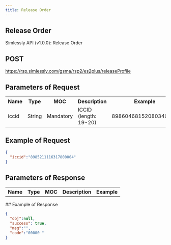 ```yaml
---
title: Release Order
---
```

## Release Order
Simlessly API (v1.0.0): Release Order
## POST
<https://rsp.simlessly.com/gsma/rsp2/es2plus/releaseProfile>

## Parameters of Request

<table>
    <tr>
        <th>Name</th>
        <th>Type</th>
        <th>MOC</th>
        <th>Description</th>
        <th>Example</th>
    </tr>
    <tr>
        <td>iccid</td>
        <td>String</td>
        <td>Mandatory</td>
        <td>ICCID (length: 19-20)</td>
        <td>89860468152080349618</td>
    </tr>
</table>



## Example of Request

```json
{
  "iccid":"8985211116317800004"
}
```
## Parameters of Response
<table>
    <tr>
        <th>Name</th>
        <th>Type</th>
        <th>MOC</th>
        <th>Description</th>
        <th>Example</th>
    </tr>
</table>
## Example of Response

```json
{
  "obj":null,
  "success": true,
  "msg":"",
  "code":"00000 "
}
```